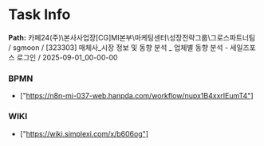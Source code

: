 # Task Info

**Path:** 카페24(주)\본사사업장\[CG]MI본부\마케팅센터\성장전략그룹\그로스파트너팀 / sgmoon / [323303] 매체사_시장 정보 및 동향 분석 _ 업체별 동향 분석 - 세일즈포스 로그인 / 2025-09-01_00-00-00

### BPMN
- ["https://n8n-mi-037-web.hanpda.com/workflow/nupx1B4xxrIEumT4"]

### WIKI
- ["https://wiki.simplexi.com/x/b606og"]

